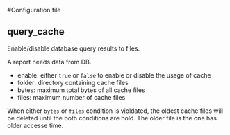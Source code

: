 #Configuration file

## query_cache

Enable/disable database query results to files. 

A report needs data from DB. 

- enable: either `true` or `false` to enable or disable the usage of cache
- folder: directory containing cache files
- bytes: maximum total bytes of all cache files
- files: maximum number of cache files

When either `bytes` or `files` condition is violdated, the oldest cache files will be deleted until the both conditions are hold. The older file is the one has older accesse time. 
